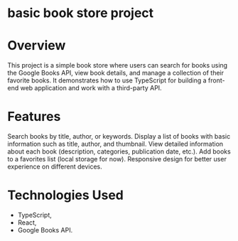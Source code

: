 # basic book store project

# Overview
This project is a simple book store where users can search for books using the Google Books API, view book details, and manage a collection of their favorite books. It demonstrates how to use TypeScript for building a front-end web application and work with a third-party API.

# Features
Search books by title, author, or keywords.
Display a list of books with basic information such as title, author, and thumbnail.
View detailed information about each book (description, categories, publication date, etc.).
Add books to a favorites list (local storage for now).
Responsive design for better user experience on different devices.
# Technologies Used
- TypeScript,
- React,
- Google Books API.
